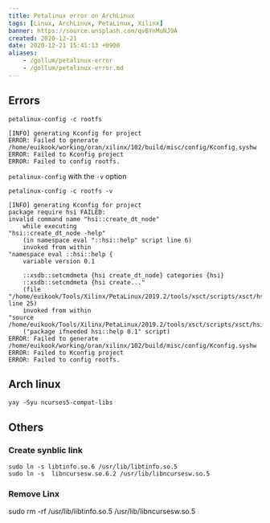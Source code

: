 ```yaml
---
title: Petalinux error on ArchLinux
tags: [Linux, ArchLinux, PetaLinux, Xilinx]
banner: https://source.unsplash.com/qvBYnMuNJ9A
created: 2020-12-21
date: 2020-12-21 15:41:13 +0900
aliases:
    - /gollum/petalinux-error
    - /gollum/petalinux-error.md
---
```

## Errors

```
petalinux-config -c rootfs
```

```
[INFO] generating Kconfig for project
ERROR: Failed to generate /home/euikook/working/oran/xilinx/102/build/misc/config/Kconfig.syshw
ERROR: Failed to Kconfig project
ERROR: Failed to config rootfs.
```

`petalinux-config` with the `-v` option

```
petalinux-config -c rootfs -v
```

```
[INFO] generating Kconfig for project
package require hsi FAILED:
invalid command name "hsi::create_dt_node"
    while executing
"hsi::create_dt_node -help"
    (in namespace eval "::hsi::help" script line 6)
    invoked from within
"namespace eval ::hsi::help {
    variable version 0.1

    ::xsdb::setcmdmeta {hsi create_dt_node} categories {hsi}
    ::xsdb::setcmdmeta {hsi create..."
    (file "/home/euikook/Tools/Xilinx/PetaLinux/2019.2/tools/xsct/scripts/xsct/hsi/hsihelp.tcl" line 25)
    invoked from within
"source /home/euikook/Tools/Xilinx/PetaLinux/2019.2/tools/xsct/scripts/xsct/hsi/hsihelp.tcl"
    ("package ifneeded hsi::help 0.1" script)
ERROR: Failed to generate /home/euikook/working/oran/xilinx/102/build/misc/config/Kconfig.syshw
ERROR: Failed to Kconfig project
ERROR: Failed to config rootfs.
```


## Arch linux

```
yay -Syu ncurses5-compat-libs
```


## Others 

### Create synblic link

```
sudo ln -s libtinfo.so.6 /usr/lib/libtinfo.so.5
sudo ln -s  libncursesw.so.6.2 /usr/lib/libncursesw.so.5
```

### Remove Linx
sudo rm -rf /usr/lib/libtinfo.so.5 /usr/lib/libncursesw.so.5